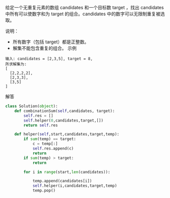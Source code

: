 给定一个无重复元素的数组 candidates 和一个目标数 target ，找出 candidates 中所有可以使数字和为 target 的组合。candidates 中的数字可以无限制重复被选取。

说明：
* 所有数字（包括 target）都是正整数。
* 解集不能包含重复的组合。
示例
```
输入: candidates = [2,3,5], target = 8,
所求解集为:
[
  [2,2,2,2],
  [2,3,3],
  [3,5]
]
```
解答
```python
class Solution(object):
    def combinationSum(self,candidates, target):
        self.res = []
        self.helper(0,candidates,target,[])
        return self.res

    def helper(self,start,candidates,target,temp):
        if sum(temp) == target:
            c = temp[:]
            self.res.append(c)
            return
        if sum(temp) > target:
            return

        for i in range(start,len(candidates)):

            temp.append(candidates[i])
            self.helper(i,candidates,target,temp)
            temp.pop()
```
